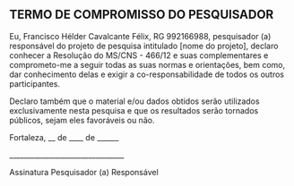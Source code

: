 ## TERMO DE COMPROMISSO DO PESQUISADOR

Eu, Francisco Hélder Cavalcante Félix, RG 992166988, pesquisador (a)
responsável do projeto de pesquisa intitulado [nome do projeto], declaro conhecer a
Resolução do MS/CNS - 466/12 e suas complementares e comprometo-me a
seguir todas as suas normas e orientações, bem como, dar conhecimento
delas e exigir a co-responsabilidade de todos os outros participantes.

Declaro também que o material e/ou dados obtidos serão utilizados
exclusivamente nesta pesquisa e que os resultados serão tornados
públicos, sejam eles favoráveis ou não. 

Fortaleza, \_\_ de \_\_\_\_ de \_\_\_\_\_\_


\_\_\_\_\_\_\_\_\_\_\_\_\_\_\_\_\_\_\_\_\_\_\_\_\_\_\_\_\_\_\_\_

Assinatura Pesquisador (a) Responsável
